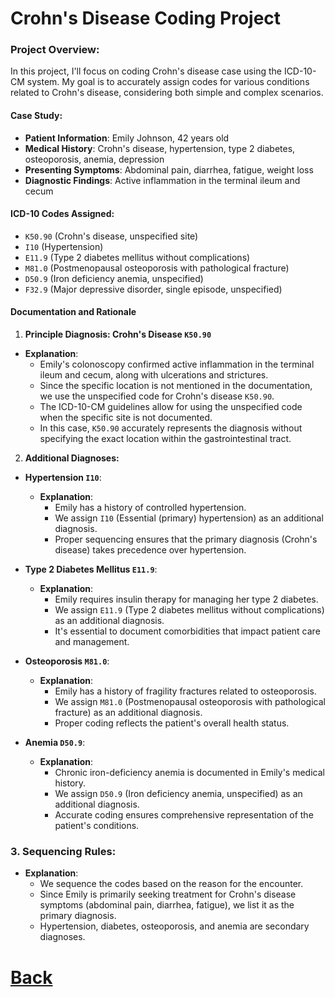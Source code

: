 # Crohn's Disease Coding Project


### Project Overview:
In this project, I'll focus on coding Crohn's disease case using the ICD-10-CM system. My goal is to accurately assign codes for various conditions related to Crohn's disease, considering both simple and complex scenarios.


#### Case Study:
   - **Patient Information**: Emily Johnson, 42 years old
   - **Medical History**: Crohn's disease, hypertension, type 2 diabetes, osteoporosis, anemia, depression
   - **Presenting Symptoms**: Abdominal pain, diarrhea, fatigue, weight loss
   - **Diagnostic Findings**: Active inflammation in the terminal ileum and cecum
   
#### ICD-10 Codes Assigned:
- `K50.90` (Crohn's disease, unspecified site)
- `I10` (Hypertension)
- `E11.9` (Type 2 diabetes mellitus without complications)
- `M81.0` (Postmenopausal osteoporosis with pathological fracture)
- `D50.9` (Iron deficiency anemia, unspecified)
- `F32.9` (Major depressive disorder, single episode, unspecified)


#### Documentation and Rationale
1. **Principle Diagnosis: Crohn's Disease `K50.90`**
- **Explanation**:
  - Emily's colonoscopy confirmed active inflammation in the terminal ileum and cecum, along with ulcerations and strictures.
  - Since the specific location is not mentioned in the documentation, we use the unspecified code for Crohn's disease `K50.90`.
  - The ICD-10-CM guidelines allow for using the unspecified code when the specific site is not documented.
  - In this case, `K50.90` accurately represents the diagnosis without specifying the exact location within the gastrointestinal tract.

2. **Additional Diagnoses:**
- **Hypertension `I10`**:
  - **Explanation**:
    - Emily has a history of controlled hypertension.
    - We assign `I10` (Essential (primary) hypertension) as an additional diagnosis.
    - Proper sequencing ensures that the primary diagnosis (Crohn's disease) takes precedence over hypertension.

- **Type 2 Diabetes Mellitus `E11.9`**:
  - **Explanation**:
    - Emily requires insulin therapy for managing her type 2 diabetes.
    - We assign `E11.9` (Type 2 diabetes mellitus without complications) as an additional diagnosis.
    - It's essential to document comorbidities that impact patient care and management.

- **Osteoporosis `M81.0`**:
  - **Explanation**:
    - Emily has a history of fragility fractures related to osteoporosis.
    - We assign `M81.0` (Postmenopausal osteoporosis with pathological fracture) as an additional diagnosis.
    - Proper coding reflects the patient's overall health status.

- **Anemia `D50.9`**:
  - **Explanation**:
    - Chronic iron-deficiency anemia is documented in Emily's medical history.
    - We assign `D50.9` (Iron deficiency anemia, unspecified) as an additional diagnosis.
    - Accurate coding ensures comprehensive representation of the patient's conditions.

### 3. **Sequencing Rules**:
- **Explanation**:
  - We sequence the codes based on the reason for the encounter.
  - Since Emily is primarily seeking treatment for Crohn's disease symptoms (abdominal pain, diarrhea, fatigue), we list it as the primary diagnosis.
  - Hypertension, diabetes, osteoporosis, and anemia are secondary diagnoses.


# [Back](index.md)